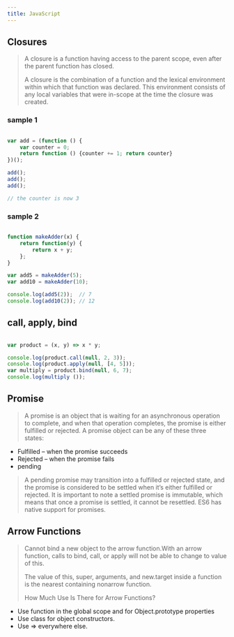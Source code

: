 ```yaml
---
title: JavaScript
---
```


## Closures

> A closure is a function having access to the parent scope, even after the parent function has closed.
>
> A closure is the combination of a function and the lexical environment within which that function was declared. This environment consists of any local variables that were in-scope at the time the closure was created.

### sample 1
```js

var add = (function () {
	var counter = 0;
	return function () {counter += 1; return counter}
})();

add();
add();
add();

// the counter is now 3
```
		
### sample 2
```js

function makeAdder(x) {
	return function(y) {
		return x + y;
	};
}

var add5 = makeAdder(5);
var add10 = makeAdder(10);

console.log(add5(2));  // 7
console.log(add10(2)); // 12
```

## call, apply, bind

```js

var product = (x, y) => x * y;

console.log(product.call(null, 2, 3));
console.log(product.apply(null, [4, 5]));
var multiply = product.bind(null, 6, 7);
console.log(multiply ());

```

## Promise

> A promise is an object that is waiting for an asynchronous operation to complete, and when that operation completes, the promise is either fulfilled or rejected. A promise object can be any of these three states:
- Fulfilled – when the promise succeeds
- Rejected – when the promise fails
- pending
>
> A pending promise may transition into a fulfilled or rejected state, and the promise is considered to be settled when it’s either fulfilled or rejected. It is important to note a settled promise is immutable, which means that once a promise is settled, it cannot be resettled.
> ES6 has native support for promises.

## Arrow Functions

> Cannot bind a new object to the arrow function.With an arrow function, calls to bind, call, or apply will not be able to change to value of this.
>
> The value of this, super, arguments, and new.target inside a function is the nearest containing nonarrow function.
>
> How Much Use Is There for Arrow Functions?
- Use function in the global scope and for Object.prototype properties
- Use class for object constructors.
- Use => everywhere else.
